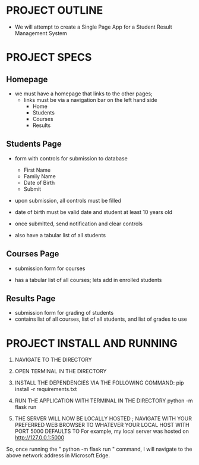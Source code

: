 # PROJECT OUTLINE
- We will attempt to create a Single Page App for a Student Result Management System

# PROJECT SPECS

## Homepage
- we must have a homepage that links to the other pages;
    - links must be via a navigation bar on the left hand side
        - Home
        - Students
        - Courses
        - Results

## Students Page
- form with controls for submission to database
    - First Name
    - Family Name
    - Date of Birth
    - Submit
- upon submission, all controls must be filled
- date of birth must be valid date and student at least 10 years old

- once submitted, send notification and clear controls


- also have a tabular list of all students

## Courses Page
- submission form for courses

- has a tabular list of all courses; lets add in enrolled students

## Results Page
- submission form for grading of students
- contains list of all courses, list of all students, and list of grades to use




# PROJECT INSTALL AND RUNNING
1. NAVIGATE TO THE DIRECTORY
2. OPEN TERMINAL IN THE DIRECTORY
3. INSTALL THE DEPENDENCIES VIA THE FOLLOWING COMMAND:
pip install -r requirements.txt

4. RUN THE APPLICATION WITH TERMINAL IN THE DIRECTORY
python -m flask run

5. THE SERVER WILL NOW BE LOCALLY HOSTED ; NAVIGATE WITH YOUR PREFERRED WEB BROWSER TO WHATEVER YOUR LOCAL HOST WITH PORT 5000 DEFAULTS TO
For example, my local server was hosted on http://127.0.0.1:5000

So, once running the " python -m flask run " command, I will navigate to the above network address in Microsoft Edge.

